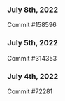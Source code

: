 ### July 8th, 2022

Commit #158596

### July 5th, 2022

Commit #314353


### July 4th, 2022

Commit #72281
